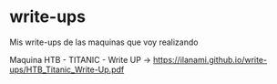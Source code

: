 # write-ups
Mis write-ups de las maquinas que voy realizando

Maquina HTB - TITANIC - Write UP -> https://ilanami.github.io/write-ups/HTB_Titanic_Write-Up.pdf
